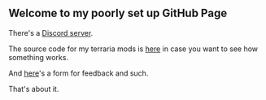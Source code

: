 ## Welcome to my poorly set up GitHub Page

There's a [Discord server](https://discord.gg/FyRUyQG).

The source code for my terraria mods is [here](https://github.com/Tyfyter) in case you want to see how something works.

And [here](https://forms.gle/1zA8JDKQNZMJoRFy8)'s a form for feedback and such.

That's about it.
